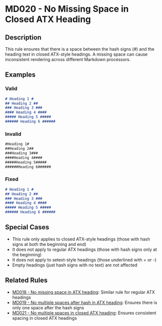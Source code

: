 # MD020 - No Missing Space in Closed ATX Heading

## Description

This rule ensures that there is a space between the hash signs (#) and the heading text in closed ATX-style headings.
A missing space can cause inconsistent rendering across different Markdown processors.

<!-- rumdl-disable MD020 -->
## Examples

### Valid

```markdown
# Heading 1 #
## Heading 2 ##
### Heading 3 ###
#### Heading 4 ####
##### Heading 5 #####
###### Heading 6 ######
```

### Invalid

```markdown
#Heading 1#
##Heading 2##
###Heading 3###
####Heading 4####
#####Heading 5#####
######Heading 6######
```

### Fixed

```markdown
# Heading 1 #
## Heading 2 ##
### Heading 3 ###
#### Heading 4 ####
##### Heading 5 #####
###### Heading 6 ######
```
<!-- rumdl-enable MD020 -->

## Special Cases

- This rule only applies to closed ATX-style headings (those with hash signs at both the beginning and end)
- It does not apply to regular ATX headings (those with hash signs only at the beginning)
- It does not apply to setext-style headings (those underlined with = or -)
- Empty headings (just hash signs with no text) are not affected

## Related Rules

- [MD018 - No missing space in ATX heading](md018.md): Similar rule for regular ATX headings
- [MD019 - No multiple spaces after hash in ATX heading](md019.md): Ensures there is only one space after the hash signs
- [MD021 - No multiple spaces in closed ATX heading](md021.md): Ensures consistent spacing in closed ATX headings
